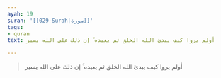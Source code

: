 ```yaml
---
ayah: 19
surah: '[[029-Surah|سورة]]'
tags:
- quran
text: أولم يروا كيف يبدئ الله الخلق ثم يعيده ۚ إن ذلك على الله يسير

---
```

> أولم يروا كيف يبدئ الله الخلق ثم يعيده ۚ إن ذلك على الله يسير
